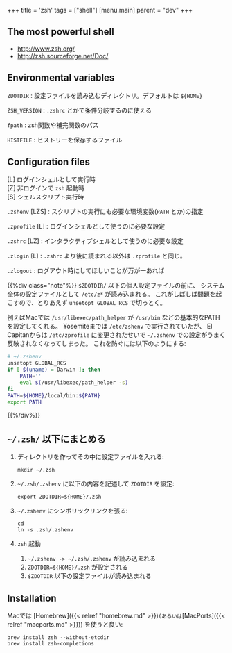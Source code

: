 +++
title = 'zsh'
tags = ["shell"]
[menu.main]
  parent = "dev"
+++

## The most powerful shell

-   <http://www.zsh.org/>
-   <http://zsh.sourceforge.net/Doc/>

## Environmental variables

`ZDOTDIR`
:   設定ファイルを読み込むディレクトリ。デフォルトは `${HOME}`

`ZSH_VERSION`
:   `.zshrc` とかで条件分岐するのに使える

`fpath`
:   zsh関数や補完関数のパス

`HISTFILE`
:   ヒストリーを保存するファイル

## Configuration files

[L] ログインシェルとして実行時\
[Z] 非ログインで `zsh` 起動時\
[S] シェルスクリプト実行時

`.zshenv` [LZS]
:   スクリプトの実行にも必要な環境変数(`PATH` とか)の指定

`.zprofile` [L]
:   ログインシェルとして使うのに必要な設定

`.zshrc` [LZ]
:   インタラクティブシェルとして使うのに必要な設定

`.zlogin` [L]
:   `.zshrc` より後に読まれる以外は `.zprofile` と同じ。

`.zlogout`
:   ログアウト時にしてほしいことが万が一あれば

{{%div class="note"%}}
`$ZDOTDIR/` 以下の個人設定ファイルの前に、
システム全体の設定ファイルとして `/etc/z*` が読み込まれる。
これがしばしば問題を起こすので、とりあえず `unsetopt GLOBAL_RCS` で切っとく。

例えばMacでは `/usr/libexec/path_helper` が
`/usr/bin` などの基本的なPATHを設定してくれる。
Yosemiteまでは `/etc/zshenv` で実行されていたが、
El Capitanからは `/etc/zprofile` に変更されたせいで
`~/.zshenv` での設定がうまく反映されなくなってしまった。
これを防ぐには以下のようにする:
```sh
# ~/.zshenv
unsetopt GLOBAL_RCS
if [ $(uname) = Darwin ]; then
    PATH=''
    eval $(/usr/libexec/path_helper -s)
fi
PATH=${HOME}/local/bin:${PATH}
export PATH
```
{{%/div%}}

## `~/.zsh/` 以下にまとめる

1.  ディレクトリを作ってその中に設定ファイルを入れる:

        mkdir ~/.zsh

1.  `~/.zsh/.zshenv` に以下の内容を記述して `ZDOTDIR` を設定:

        export ZDOTDIR=${HOME}/.zsh

1.  `~/.zshenv` にシンボリックリンクを張る:

        cd
        ln -s .zsh/.zshenv

1.  `zsh` 起動
    1.  `~/.zshenv -> ~/.zsh/.zshenv` が読み込まれる
    1.  `ZDOTDIR=${HOME}/.zsh` が設定される
    1.  `$ZDOTDIR` 以下の設定ファイルが読み込まれる

## Installation

Macでは [Homebrew]({{< relref "homebrew.md" >}})` (あるいは `[MacPorts]({{< relref "macports.md" >}})) を使うと良い:

    brew install zsh --without-etcdir
    brew install zsh-completions
